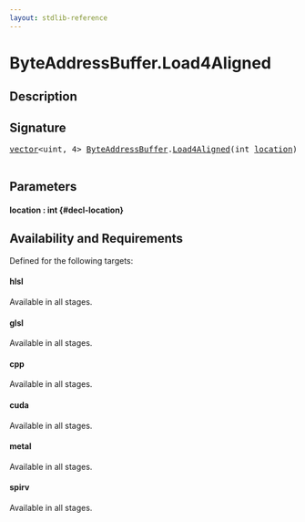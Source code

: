 ```yaml
---
layout: stdlib-reference
---
```


# ByteAddressBuffer\.Load4Aligned

## Description





## Signature 

<pre>
<a href="/stdlib-reference/types/vector/index" class="code_type">vector</a>&lt;uint, 4&gt; <a href="/stdlib-reference/types/ByteAddressBuffer/index" class="code_type">ByteAddressBuffer</a>.<a href="/stdlib-reference/types/ByteAddressBuffer/Load4Aligned">Load4Aligned</a>(int <a href="/stdlib-reference/types/ByteAddressBuffer/Load4Aligned#decl-location" class="code_param">location</a>);

</pre>

## Parameters

#### location  : int {#decl-location}

## Availability and Requirements

Defined for the following targets:

#### hlsl
Available in all stages.

#### glsl
Available in all stages.

#### cpp
Available in all stages.

#### cuda
Available in all stages.

#### metal
Available in all stages.

#### spirv
Available in all stages.



